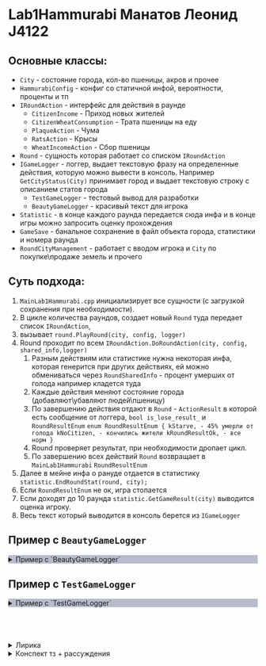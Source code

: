 

# Lab1Hammurabi Манатов Леонид J4122


## Основные классы:
- `City` - состояние города, кол-во пшеницы, акров и прочее
- `HammurabiConfig` - конфиг со статичной инфой, вероятности, проценты и тп
- `IRoundAction` - интерфейс для действия в раунде
  - `CitizenIncome` - Приход новых жителей
  - `CitizenWheatConsumption` - Трата пшеницы на еду
  - `PlaqueAction` - Чума
  - `RatsAction` - Крысы
  - `WheatIncomeAction` - Сбор пшеницы
- `Round` - сущность которая работает со списком `IRoundAction`
- `IGameLogger` - логгер, выдает текстовую фразу на определенные действия, которую можно вывести в консоль. Например `GetCityStatus(City)` принимает город и выдает текстовую строку с описанием статов города
  - `TestGameLogger` - тестовый вывод для разработки
  - `BeautyGameLogger` - красивый текст для игрока
- `Statistic` - в конце каждого раунда передается сюда инфа и в конце игры можно запросить оценку прохождения
- `GameSave` - банальное сохранение в файл объекта города, статистики и номера раунда
- `RoundCityManagement` - работает с вводом игрока и `City` по покупке\продаже земель и прочего

## Суть подхода:

1. `MainLab1Hammurabi.cpp` инициализирует все сущности (с загрузкой сохранения при необходимости).
2. В цикле количества раундов, создает новый `Round` туда передает список `IRoundAction`,
3. вызывает `round.PlayRound(city, config, logger)` 
4. Round проходит по всем `IRoundAction.DoRoundAction(city, config, shared_info,logger)`
   1. Разным действиям или статистике нужна некоторая инфа, которая генерится при других действиях, ей можно обмениваться через `RoundSharedInfo` - процент умерших от голода например кладется туда
   2. Каждые действия меняют состояние города (добавляют\убавляют людей\пшеницу)
   3. По завершению действия отдают в `Round` - `ActionResult` в которой есть сообщение от логгера, `bool is_lose_result_` и `RoundResultEnum`
       `enum RoundResultEnum
         {
         kStarve, - 45% умерли от голода
         kNoCitizen, - кончились жители
         kRoundResultOk, - все норм
         }`
   4. Round проверяет результат, при необходимости дропает цикл. 
   5. По завершению всех действий `Round` возвращает в `MainLab1Hammurabi` `RoundResultEnum`
5. Далее в мейне инфа о рануде отдается в статистику `statistic.EndRoundStat(round, city);`
6. Если `RoundResultEnum` не ок, игра стопается
7. Если доходят до 10 раунда `statistic.GetGameResult(city)` выводится оценка игроку.
8. Весь текст который выводится в консоль берется из `IGameLogger`


## Пример c `BeautyGameLogger`
<details style="background-color: rgba(55,63,111,0.35)">
<summary>Пример c `BeautyGameLogger`</summary>

```
Есть сохранение, желаете его загрузить? y/n:n  
Состояние города теперь таково:
Пшеницы в амбарах 2800;
В городе проживают 100 жителя;
город занимает 1000 акров;

В году 1 твоего высочайшего правления

В этом году один акр стоит 19 бушелей пшеницы;  
Сколько акров земли повелеваешь купить? 0

Состояние города теперь таково:  
Пшеницы в амбарах 2800;  
В городе проживают 100 жителя;  
город занимает 1000 акров;  
Сколько акров земли повелеваешь продать? 200  

Состояние города теперь таково:  
Пшеницы в амбарах 6600;  
В городе проживают 100 жителя;  
город занимает 800 акров;  
Сколько бушелей пшеницы повелеваешь съесть? 2000  
Сколько акров земли повелеваешь засеять? 800  
Мы собрали 4000 бушелей пшеницы с 800 акров земли по 5 с акра;  
После сборов в абмарах у нас стало 8200 бушелей пшеницы;  

Крысы истребили 6% пшеницы в наших амбарах или 492 бушелей;  
После этого у нас осталось 7708 бушелей пшеницы;  

Бушелей пшеницы было потрачено на пропитание 2000;  

1 человек прибыли в наш великий город;  
Теперь в городе 101 жителей;  

Состояние города теперь таково:  
Пшеницы в амбарах 7708;  
В городе проживают 101 жителя;  
город занимает 800 акров;  

В году 2 твоего высочайшего правления  

В этом году один акр стоит 20 бушелей пшеницы;  
Сколько акров земли повелеваешь купить? 0  

Состояние города теперь таково:  
Пшеницы в амбарах 7708;  
В городе проживают 101 жителя;  
город занимает 800 акров;  
Сколько акров земли повелеваешь продать? 0  

Состояние города теперь таково:  
Пшеницы в амбарах 7708;  
В городе проживают 101 жителя;  
город занимает 800 акров;  
Сколько бушелей пшеницы повелеваешь съесть? 0  
Сколько акров земли повелеваешь засеять? 0  
Мы собрали 0 бушелей пшеницы с 0 акров земли по 3 с акра;  
После сборов в абмарах у нас стало 7708 бушелей пшеницы;  

Крысы истребили 3% пшеницы в наших амбарах или 231 бушелей;  
После этого у нас осталось 7477 бушелей пшеницы;  

Бушелей пшеницы было потрачено на пропитание 0;  
101 человек умерли с голоду, это 100% от населения нашего города  

Состояние города теперь таково:  
Пшеницы в амбарах 7477;  
В городе проживают 0 жителя;  
город занимает 800 акров;  

Вы проиграли!  
Слишком много людей погибло от голода!  
```

</details>



## Пример c `TestGameLogger`
<details style="background-color: rgba(55,63,111,0.35)">
<summary>Пример c `TestGameLogger`</summary>

```
Wanna load saved game? y/n:y
_CityStatus_
  Wheat in ambars:7708
  Wheat on food:0
  Wheat on seed:0
  Citizen total:101
  Acre total:800

___Round: 2___

_acre_cost_18
Enter acre count to buy:12030123012031023
Input Result: kTooBigNumber
Enter acre count to buy:-1
Input Result: kNotNumber
Enter acre count to buy:100

_CityStatus_
  Wheat in ambars:5908
  Wheat on food:0
  Wheat on seed:0
  Citizen total:101
  Acre total:900
Enter acre count to sell:100

_CityStatus_
  Wheat in ambars:7708
  Wheat on food:0
  Wheat on seed:0
  Citizen total:101
  Acre total:800
Enter wheat amount to food:2000
Enter wheat amount to seed:0
_WheatIncomeAction_
  Handled_acres:0
  AcreWheatIncome:2
  TotalIncome:0
  TotalCityWheat:5708

_RatsAction_
  RatsPercentage:2
  WheatAte:114
  TotalCityWheat:5594

_CitizenWheatConsumption_
  WheatConsumed:2000
  HugerDeadPercentage:0
  DeadCitizen:1
  CityCitizen:101->100
  TotalCityWheat:5594

_CitizenIncome_
  Income:28
  TotalCityCitizen:128

_PlaqueAction_
  WasPlaque:1
  DeadCount:64

_CityStatus_
  Wheat in ambars:5594
  Wheat on food:0
  Wheat on seed:0
  Citizen total:64
  Acre total:800

___Round: 3___

_acre_cost_20
Enter acre count to buy:0

_CityStatus_
  Wheat in ambars:5594
  Wheat on food:0
  Wheat on seed:0
  Citizen total:64
  Acre total:800
Enter acre count to sell:0

_CityStatus_
  Wheat in ambars:5594
  Wheat on food:0
  Wheat on seed:0
  Citizen total:64
  Acre total:800
Enter wheat amount to food:0
Enter wheat amount to seed:0
_WheatIncomeAction_
  Handled_acres:0
  AcreWheatIncome:3
  TotalIncome:0
  TotalCityWheat:5594

_RatsAction_
  RatsPercentage:1
  WheatAte:55
  TotalCityWheat:5539

_CitizenWheatConsumption_
  WheatConsumed:0
  HugerDeadPercentage:100
  DeadCitizen:64
  CityCitizen:64->0
  TotalCityWheat:5539

_CityStatus_
  Wheat in ambars:5539
  Wheat on food:0
  Wheat on seed:0
  Citizen total:0
  Acre total:800

___GameLose___
 kStarve

```

</details>



<br>
<br>
<br>
<br>
<details>
<summary> Лирика
</summary>
- Хотел разделить логику игры и UI пользователя, чтобы условно можно было легко поменять работу из консоли на некий интерфейс, который в саму игру чисто бы посылал действия игрока. Но что-то по неопытности в плюсах не вышло и уже делал чтобы заработало

### Вопросы по плюсам
Я разработчик c# и мне супер больно сейчас переходить и что-то писать на плюсах.
Но проблема даже не в сложности языка, а в его неудобстве.

1. Один класс - один файл. .h .cpp
  - Да это круто, но тут получается для одного класса два файла. Один заголовки, другой реализация - что кажется ЖУТКО неудобно.
  - Полинфы о классе в одном файле а другая в другом. Это банально неудобно дебажить, не говоря уже о элементарном "посмореть поля класса приходится лезть в другой файл"
  - Я использую Rider. Обычно для c# но и для с++ тоже, и при работе с шарпом есть очень удобный шорткат "перенести класс в отдельный файл" - эта штука автоматом создает файл, переносит туда класс и тянет все зависимости автоматически. При работе с плюсами этого нет и невыносимо больно выносить класс в отдельные РУКАМИ и еще разносить на .h и .cpp тоже руками
  - При этом если я перенесу файлы из директории в другую директорию то везде где были ссылки на эти файлы нужно руками(!!!) прописывать путь заново. При работе с c# все это работает автоматически
  - добавил доп параметр в интерфейсе, и пришлось не просто 5 реализаторов поменять а 10 файлов залесть и поменять, еще почему-то ни одна IDE мне не показывает файлы в которых ошибки и приходится руками их искать. При работе с шарпом те же IDE все автоматом находят и показывают. Кажется проблема в с++



</details>


<details>
<summary>
Конспект тз + рассуждения
</summary>

- раунд
- игрок
- ресурсы
  - население
    - прирост(на каждый раунд)
  - акры земли
    - стоимость(на каждый раунд)
    - инком пшеницы(на каждый раунд)
  - бушели пшеницы
    - как еда
    - как посев
    - как валюту
- советник
- город
- крысы (едят пшеницу каждый раунд)
- чума - вероятность сократить насленеие
- условия победы N раундов
- условия поражения 
  - 0 население
  - % смертей от голода



### Действия
- Покупать акры (Пшеница валюта)
- Продавать акры (Пшеница валюта)
- Пшеница на семена - посев
- Пшеница на еду



### Последовательность в раунде
1. Инком пшеницы
2. Крысы
3. Трата на еду + смерть от голода
4. Проверка на голод - условие поражение
5. Инком жителей
6. Чума


### Сущности
- City
  - CitizenAmount
  - WheatAmount
  - AcreAmount

- Config
  - int CitizenWheatConsumption
  - int CitizenAcreHandleCount
  - int CitizenSeedWheatCost

- Round
  - int Number
  - RoundActions
    - AcreWheatIncome
      - int AcreWheatIncome
    - Rats
      - int RatsAtePercentage
    - CitizenWheatConsumption
    - LoseCondition Starve
    - Citizen Income
    - Plaque
      - bool WasPlaque
    - int AcrePrice
  - HungerDeathCount

- Statistics
  - Среднеегодовая смертность
  - Кол-во акров на жителя
  - результат-оценка

</details>




